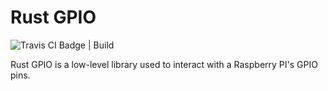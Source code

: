 # Rust GPIO

![Travis CI Badge | Build](https://www.travis-ci.com/jweir136/gpio-rust.svg?branch=master)

Rust GPIO is a low-level library used to interact with a Raspberry PI's GPIO pins.
